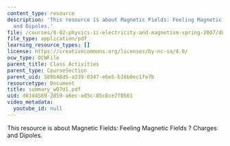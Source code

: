 ```yaml
---
content_type: resource
description: 'This resource is about Magnetic Fields: Feeling Magnetic Fields ? Charges
  and Dipoles.'
file: /courses/8-02-physics-ii-electricity-and-magnetism-spring-2007/d81d45892859a6ecad5c85c8ce7f0561_summary_w07d1.pdf
file_type: application/pdf
learning_resource_types: []
license: https://creativecommons.org/licenses/by-nc-sa/4.0/
ocw_type: OCWFile
parent_title: Class Activities
parent_type: CourseSection
parent_uid: 588b48d5-a339-0347-e6e5-b16b0ec1fe7b
resourcetype: Document
title: summary_w07d1.pdf
uid: d81d4589-2859-a6ec-ad5c-85c8ce7f0561
video_metadata:
  youtube_id: null
---
```

This resource is about Magnetic Fields: Feeling Magnetic Fields ? Charges and Dipoles.